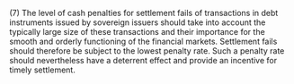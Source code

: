 (7) The level of cash penalties for settlement fails of transactions in debt instruments issued by sovereign issuers should take into account the typically large size of these transactions and their importance for the smooth and orderly functioning of the financial markets. Settlement fails should therefore be subject to the lowest penalty rate. Such a penalty rate should nevertheless have a deterrent effect and provide an incentive for timely settlement.